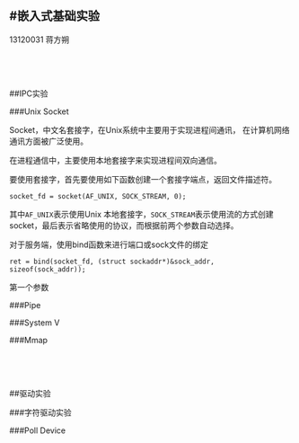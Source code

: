 #嵌入式基础实验
----
13120031 蒋方朔


&#160;

&#160;


##IPC实验

###Unix Socket

Socket，中文名套接字，在Unix系统中主要用于实现进程间通讯，
在计算机网络通讯方面被广泛使用。

在进程通信中，主要使用本地套接字来实现进程间双向通信。

要使用套接字，首先要使用如下函数创建一个套接字端点，返回文件描述符。

    socket_fd = socket(AF_UNIX, SOCK_STREAM, 0);

其中`AF_UNIX`表示使用Unix 本地套接字，`SOCK_STREAM`表示使用流的方式创建socket，最后表示省略使用的协议，而根据前两个参数自动选择。

对于服务端，使用bind函数来进行端口或sock文件的绑定

    ret = bind(socket_fd, (struct sockaddr*)&sock_addr, sizeof(sock_addr));

第一个参数


###Pipe

###System V

###Mmap

&#160;

&#160;

##驱动实验

###字符驱动实验

###Poll Device
